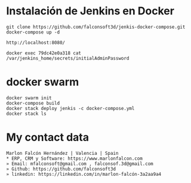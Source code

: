 # Instalación de Jenkins en Docker
````
git clone https://github.com/falconsoft3d/jenkis-docker-compose.git
docker-compose up -d
````

````
http://localhost:8080/
````

````
docker exec 79dc42e0a318 cat /var/jenkins_home/secrets/initialAdminPassword
````

# docker swarm
```
docker swarm init
docker-compose build
docker stack deploy jenkis -c docker-compose.yml
docker stack ls
```


# My contact data
```
Marlon Falcón Hernández | Valencia | Spain
* ERP, CRM y Software: https://www.marlonfalcon.com
» Email: mfalconsoft@gmail.com , falconsof.3d@gmail.com
» Github: https://github.com/falconsoft3d
» linkedin: https://linkedin.com/in/marlon-falcón-3a2aa9a4
```
